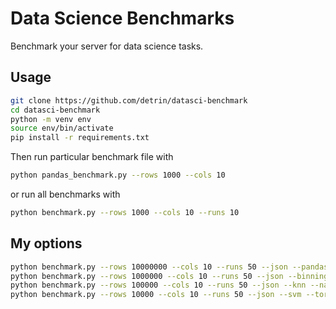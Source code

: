 # Data Science Benchmarks
Benchmark your server for data science tasks.

## Usage
```bash
git clone https://github.com/detrin/datasci-benchmark
cd datasci-benchmark
python -m venv env
source env/bin/activate
pip install -r requirements.txt
```
Then run particular benchmark file with
```bash
python pandas_benchmark.py --rows 1000 --cols 10
```
or run all benchmarks with
```bash
python benchmark.py --rows 1000 --cols 10 --runs 10
```

## My options
```bash
python benchmark.py --rows 10000000 --cols 10 --runs 50 --json --pandas --polars --xgboost --lightgbm --name M1
python benchmark.py --rows 1000000 --cols 10 --runs 50 --json --binning --logreg --name M1
python benchmark.py --rows 100000 --cols 10 --runs 50 --json --knn --name M1
python benchmark.py --rows 10000 --cols 10 --runs 50 --json --svm --torch--name M1
```
